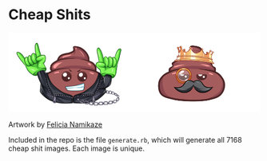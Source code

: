 # Cheap Shits

![Cheap Shits](/sample.png?raw=true)

Artwork by [Felicia Namikaze](https://twitter.com/whiteakatsuki)

Included in the repo is the file `generate.rb`, which will generate all 7168 cheap shit images. Each image is unique.
